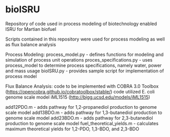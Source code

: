 # bioISRU
Repository of code used in process modeling of biotechnology enabled ISRU for Martian biofuel

Scripts contained in this repository were used for process modeling as well as flux balance analysis

Process Modeling:
process_model.py - defines functions for modeling and simulation of process unit operations
proces_specifications.py - uses process_model to determine process specifications, namely water, power and mass usage
bioISRU.py - provides sample script for implementation of process model

Flux Balance Analysis:
code to be implemented with COBRA 3.0 Toolbox (https://opencobra.github.io/cobratoolbox/stable/)
code utilized E. coli genome scale model iML1515 (http://bigg.ucsd.edu/models/iML1515)

add12PDO.m - adds pathway for 1,2-propanediol production to genome scale model
add13BDO.m - adds pathway for 1,3-butanediol production to genome scale model
add23BDO.m - adds pathway for 2,3-butanediol production to genome scale model
fuel_theoretical_yields.m - calculates maximum theoretical yields for 1,2-PDO, 1,3-BDO, and 2,3-BDO

